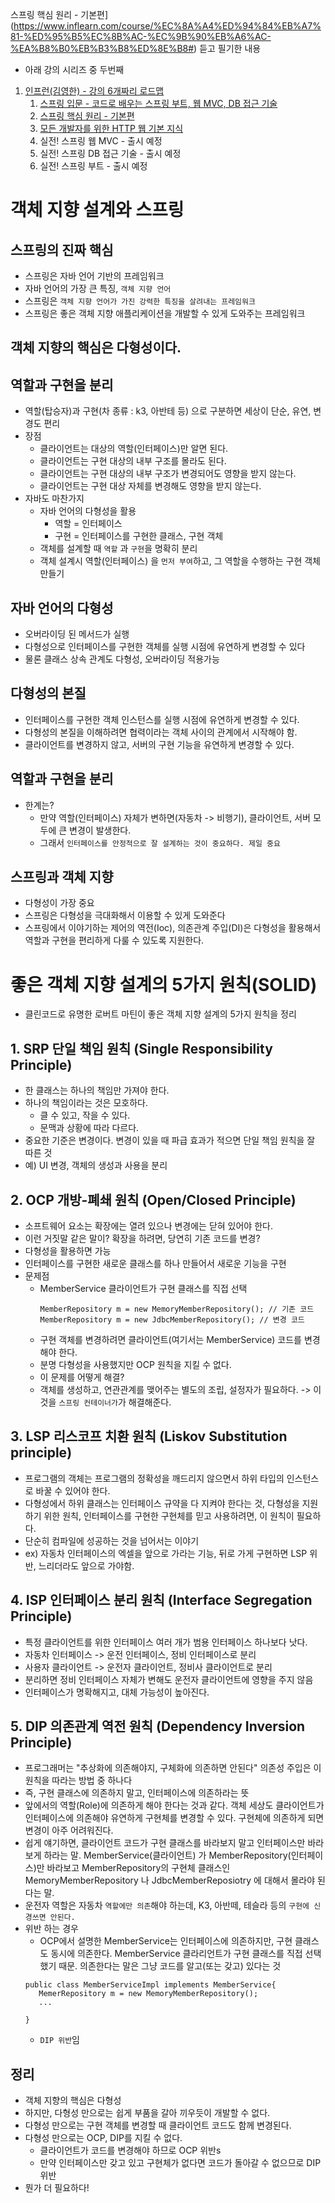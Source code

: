 스프링 핵심 원리 - 기본편](https://www.inflearn.com/course/%EC%8A%A4%ED%94%84%EB%A7%81-%ED%95%B5%EC%8B%AC-%EC%9B%90%EB%A6%AC-%EA%B8%B0%EB%B3%B8%ED%8E%B8#) 듣고 필기한 내용

- 아래 강의 시리즈 중 두번째 

1. [인프런(김영한) - 강의 6개짜리 로드맵](https://www.inflearn.com/roadmaps/373)
   1. [스프링 입문 - 코드로 배우는 스프링 부트, 웹 MVC, DB 접근 기술](https://www.inflearn.com/course/%EC%8A%A4%ED%94%84%EB%A7%81-%EC%9E%85%EB%AC%B8-%EC%8A%A4%ED%94%84%EB%A7%81%EB%B6%80%ED%8A%B8#)
   1. [스프링 핵심 원리 - 기본편](https://www.inflearn.com/course/%EC%8A%A4%ED%94%84%EB%A7%81-%ED%95%B5%EC%8B%AC-%E¡%9B%90%EB%A6%AC-%EA%B8%B0%EB%B3%B8%ED%8E%B8#)
   1. [모든 개발자를 위한 HTTP 웹 기본 지식](https://www.inflearn.com/course/http-%EC%9B%B9-%EB%84%A4%ED%8A%B8%EC%9B%8C%ED%81%AC#)
   1. 실전! 스프링 웹 MVC - 출시 예정
   1. 실전! 스프링 DB 접근 기술 - 출시 예정
   1. 실전! 스프링 부트 - 출시 예정

# 객체 지향 설계와 스프링

## 스프링의 진짜 핵심
- 스프링은 자바 언어 기반의 프레임워크
- 자바 언어의 가장 큰 특징, `객체 지향 언어`
- 스프링은 `객체 지향 언어가 가진 강력한 특징을 살려내는 프레임워크`
- 스프링은 좋은 객체 지향 애플리케이션을 개발할 수 있게 도와주는 프레임워크

## 객체 지향의 핵심은 다형성이다.

## 역할과 구현을 분리
- 역할(탑승자)과 구현(차 종류 : k3, 아반테 등) 으로 구분하면 세상이 단순, 유연, 변경도 편리
- 장점
   - 클라이언트는 대상의 역할(인터페이스)만 알면 된다.
   - 클라이언트는 구현 대상의 내부 구조를 몰라도 된다.
   - 클라이언트는 구현 대상의 내부 구조가 변경되어도 영향을 받지 않는다.
   - 클라이언트는 구현 대상 자체를 변경해도 영향을 받지 않는다.
- 자바도 마찬가지
   - 자바 언어의 다형성을 활용
      - 역할 = 인터페이스
      - 구현 = 인터페이스를 구현한 클래스, 구현 객체
   - 객체를 설계할 때 `역할` 과 `구현`을 명확히 분리
   - 객체 설계시 역할(인터페이스) 을 `먼저 부여`하고, 그 역할을 수행하는 구현 객체 만들기 

## 자바 언어의 다형성
- 오버라이딩 된 메서드가 실행
- 다형성으로 인터페이스를 구현한 객체를 실행 시점에 유연하게 변경할 수 있다
- 물론 클래스 상속 관계도 다형성, 오버라이딩 적용가능

## 다형성의 본질
- 인터페이스를 구현한 객체 인스턴스를 실행 시점에 유연하게 변경할 수 있다.
- 다형성의 본질을 이해하려면 협력이라는 객체 사이의 관계에서 시작해야 함.
- 클라이언트를 변경하지 않고, 서버의 구현 기능을 유연하게 변경할 수 있다.

## 역할과 구현을 분리
- 한계는?
   - 만약 역할(인터페이스) 자체가 변하면(자동차 -> 비행기), 클라이언트, 서버 모두에 큰 변경이 발생한다.
   - 그래서 `인터페이스를 안정적으로 잘 설계하는 것이 중요하다. 제일 중요`

## 스프링과 객체 지향
- 다형성이 가장 중요
- 스프링은 다형성을 극대화해서 이용할 수 있게 도와준다
- 스프링에서 이야기하는 제어의 역전(Ioc), 의존관계 주입(DI)은 다형성을 활용해서 역할과 구현을 편리하게 다룰 수 있도록 지원한다.


# 좋은 객체 지향 설계의 5가지 원칙(SOLID)
- 클린코드로 유명한 로버트 마틴이 좋은 객체 지향 설계의 5가지 원칙을 정리

## 1. SRP 단일 책임 원칙 (Single Responsibility Principle)
- 한 클래스는 하나의 책임만 가져야 한다.
- 하나의 책임이라는 것은 모호하다.
   - 클 수 있고, 작을 수 있다.
   - 문맥과 상황에 따라 다르다.
- 중요한 기준은 변경이다. 변경이 있을 때 파급 효과가 적으면 단일 책임 원칙을 잘 따른 것
- 예) UI 변경, 객체의 생성과 사용을 분리

## 2. OCP 개방-폐쇄 원칙 (Open/Closed Principle)
- 소프트웨어 요소는 확장에는 열려 있으나 변경에는 닫혀 있어야 한다.
- 이런 거짓말 같은 말이? 확장을 하려면, 당연히 기존 코드를 변경?
- 다형성을 활용하면 가능
- 인터페이스를 구현한 새로운 클래스를 하나 만들어서 새로운 기능을 구현
- 문제점
   - MemberService 클라이언트가 구현 클래스를 직접 선택
      ```
      MemberRepository m = new MemoryMemberRepository(); // 기존 코드
      MemberRepository m = new JdbcMemberRepository(); // 변경 코드
      ```
   - 구현 객체를 변경하려면 클라이언트(여기서는 MemberService) 코드를 변경해야 한다.
   - 분명 다형성을 사용했지만 OCP 원칙을 지킬 수 없다.
   - 이 문제를 어떻게 해결?
   - 객체를 생성하고, 연관관계를 맺어주는 별도의 조립, 설정자가 필요하다. -> 이것을 `스프링 컨테이너가`가 해결해준다.

## 3. LSP 리스코프 치환 원칙 (Liskov Substitution principle)
- 프로그램의 객체는 프로그램의 정확성을 깨드리지 않으면서 하위 타입의 인스턴스로 바꿀 수 있어야 한다.
- 다형성에서 하위 클래스는 인터페이스 규약을 다 지켜야 한다는 것, 다형성을 지원하기 위한 원칙, 인터페이스를 구현한 구현체를 믿고 사용하려면, 이 원칙이 필요하다.
- 단순히 컴파일에 성공하는 것을 넘어서는 이야기
- ex) 자동차 인터페이스의 엑셀을 앞으로 가라는 기능, 뒤로 가게 구현하면 LSP 위반, 느리더라도 앞으로 가야함.

## 4. ISP 인터페이스 분리 원칙 (Interface Segregation Principle)
- 특정 클라이언트를 위한 인터페이스 여러 개가 범용 인터페이스 하나보다 낫다.
- 자동차 인터페이스 -> 운전 인터페이스, 정비 인터페이스로 분리
- 사용자 클라이언트 -> 운전자 클라이언트, 정비사 클라이언트로 분리
- 분리하면 정비 인터페이스 자체가 변해도 운전자 클라이언트에 영향을 주지 않음
- 인터페이스가 명확해지고, 대체 가능성이 높아진다.

## 5. DIP 의존관계 역전 원칙 (Dependency Inversion Principle)
- 프로그래머는 "추상화에 의존해야지, 구체화에 의존하면 안된다" 의존성 주입은 이 원칙을 따라는 방법 중 하나다
- 즉, 구현 클래스에 의존하지 말고, 인터페이스에 의존하라는 뜻
- 앞에서의 역할(Role)에 의존하게 해야 한다는 것과 같다. 객체 세상도 클라이언트가 인터페이스에 의존해야 유연하게 구현체를 변경할 수 있다. 구현체에 의존하게 되면 변경이 아주 어려워진다. 
- 쉽게 얘기하면, 클라이언트 코드가 구현 클래스를 바라보지 말고 인터페이스만 바라보게 하라는 말. MemberService(클라이언트) 가 MemberRepository(인터페이스)만 바라보고 MemberRepository의 구현체 클래스인 MemoryMemberRepository 나 JdbcMemberReposiotry 에 대해서 몰라야 된다는 말. 
- 운전자 역할은 자동차 `역할에만 의존`해야 하는데, K3, 아반떼, 테슬라 등의 `구현에 신경쓰면 안된다.`
- 위반 하는 경우
   - OCP에서 설명한 MemberService는 인터페이스에 의존하지만, 구현 클래스도 동시에 의존한다. MemberService 클라리언트가 구현 클래스를 직접 선택했기 때문. 의존한다는 말은 그냥 코드를 알고(또는 갖고) 있다는 것
   ```
   public class MemberServiceImpl implements MemberService{
      MemerRepository m = new MemoryMemberRepository();
      ...
    
   }
   ```
   - `DIP 위반`임

## 정리
- 객체 지향의 핵심은 다형성
- 하지만, 다형성 만으로는 쉽게 부품을 갈아 끼우듯이 개발할 수 없다.
- 다형성 만으로는 구현 객체를 변경할 때 클라이언트 코드도 함께 변경된다.
- 다형성 만으로는 OCP, DIP를 지킬 수 없다.
   - 클라이언트가 코드를 변경해야 하므로 OCP 위반s
   - 만약 인터페이스만 갖고 있고 구현체가 없다면 코드가 돌아갈 수 없으므로 DIP 위반
- 뭔가 더 필요하다!

